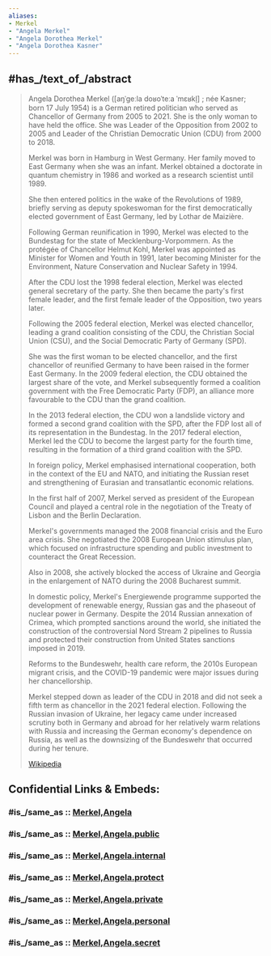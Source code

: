 ```yaml
---
aliases:
- Merkel
- "Angela Merkel"
- "Angela Dorothea Merkel"
- "Angela Dorothea Kasner"
---
```


## #has_/text_of_/abstract 

> Angela Dorothea Merkel ([aŋˈɡeːla doʁoˈteːa ˈmɛʁkl̩] ; née Kasner; born 17 July 1954) 
> is a German retired politician who served as Chancellor of Germany from 2005 to 2021. 
> She is the only woman to have held the office. 
> She was Leader of the Opposition from 2002 to 2005 
> and Leader of the Christian Democratic Union (CDU) from 2000 to 2018.
>
> Merkel was born in Hamburg in West Germany. 
> Her family moved to East Germany when she was an infant. 
> Merkel obtained a doctorate in quantum chemistry in 1986 
> and worked as a research scientist until 1989. 
> 
> She then entered politics in the wake of the Revolutions of 1989, 
> briefly serving as deputy spokeswoman 
> for the first democratically elected government of East Germany, led by Lothar de Maizière. 
> 
> Following German reunification in 1990, 
> Merkel was elected to the Bundestag for the state of Mecklenburg-Vorpommern. 
> As the protégée of Chancellor Helmut Kohl, 
> Merkel was appointed as Minister for Women and Youth in 1991, 
> later becoming Minister for the Environment, Nature Conservation and Nuclear Safety in 1994. 
> 
> After the CDU lost the 1998 federal election, Merkel was elected general secretary of the party. She then became the party's first female leader, and the first female leader of the Opposition, two years later.
>
> Following the 2005 federal election, Merkel was elected chancellor, 
> leading a grand coalition consisting of the CDU, the Christian Social Union (CSU), 
> and the Social Democratic Party of Germany (SPD). 
> 
> She was the first woman to be elected chancellor, 
> and the first chancellor of reunified Germany to have been raised in the former East Germany. 
> In the 2009 federal election, the CDU obtained the largest share of the vote, 
> and Merkel subsequently formed a coalition government with the Free Democratic Party (FDP), 
> an alliance more favourable to the CDU than the grand coalition. 
> 
> In the 2013 federal election, the CDU won a landslide victory 
> and formed a second grand coalition with the SPD, 
> after the FDP lost all of its representation in the Bundestag. 
> In the 2017 federal election, Merkel led the CDU to become the largest party for the fourth time, 
> resulting in the formation of a third grand coalition with the SPD.
>
> In foreign policy, Merkel emphasised international cooperation, 
> both in the context of the EU and NATO, and initiating the Russian reset 
> and strengthening of Eurasian and transatlantic economic relations. 
> 
> In the first half of 2007, Merkel served as president of the European Council 
> and played a central role in the negotiation of the Treaty of Lisbon and the Berlin Declaration. 
> 
> Merkel's governments managed the 2008 financial crisis and the Euro area crisis. 
> She negotiated the 2008 European Union stimulus plan, which focused on infrastructure spending 
> and public investment to counteract the Great Recession. 
> 
> Also in 2008, she actively blocked the access of Ukraine and Georgia 
> in the enlargement of NATO during the 2008 Bucharest summit.
>
> In domestic policy, Merkel's Energiewende programme supported the development of 
> renewable energy, Russian gas and the phaseout of nuclear power in Germany. 
> Despite the 2014 Russian annexation of Crimea, which prompted sanctions around the world, 
> she initiated the construction of the controversial Nord Stream 2 pipelines to Russia 
> and protected their construction from United States sanctions imposed in 2019. 
> 
> Reforms to the Bundeswehr, health care reform, the 2010s European migrant crisis, 
> and the COVID-19 pandemic were major issues during her chancellorship. 
> 
> Merkel stepped down as leader of the CDU in 2018 
> and did not seek a fifth term as chancellor in the 2021 federal election. 
> Following the Russian invasion of Ukraine, her legacy came under increased scrutiny 
> both in Germany and abroad for her relatively warm relations with Russia 
> and increasing the German economy's dependence on Russia, 
> as well as the downsizing of the Bundeswehr that occurred during her tenure.
>
> [Wikipedia](https://en.wikipedia.org/wiki/Angela%20Merkel) 


## Confidential Links & Embeds: 

### #is_/same_as :: [Merkel,Angela](/_Standards/Society/Politics/Government/Leader/Modern_Leaders/Merkel,Angela.md) 

### #is_/same_as :: [Merkel,Angela.public](/_public/Society/Politics/Government/Leader/Modern_Leaders/Merkel,Angela.public.md) 

### #is_/same_as :: [Merkel,Angela.internal](/_internal/Society/Politics/Government/Leader/Modern_Leaders/Merkel,Angela.internal.md) 

### #is_/same_as :: [Merkel,Angela.protect](/_protect/Society/Politics/Government/Leader/Modern_Leaders/Merkel,Angela.protect.md) 

### #is_/same_as :: [Merkel,Angela.private](/_private/Society/Politics/Government/Leader/Modern_Leaders/Merkel,Angela.private.md) 

### #is_/same_as :: [Merkel,Angela.personal](/_personal/Society/Politics/Government/Leader/Modern_Leaders/Merkel,Angela.personal.md) 

### #is_/same_as :: [Merkel,Angela.secret](/_secret/Society/Politics/Government/Leader/Modern_Leaders/Merkel,Angela.secret.md)

